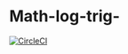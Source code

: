 # Math-log-trig-

[![CircleCI](https://circleci.com/gh/VMoiseev/Math-log-trig-/tree/master.svg?style=svg)](https://circleci.com/gh/VMoiseev/Math-log-trig-/tree/master)
